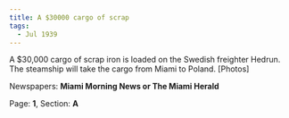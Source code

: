 ```yaml
---  
title: A $30000 cargo of scrap  
tags:  
  - Jul 1939  
---  
```

  
A $30,000 cargo of scrap iron is loaded on the Swedish freighter Hedrun. The steamship will take the cargo from Miami to Poland. [Photos]  
  
Newspapers: **Miami Morning News or The Miami Herald**  
  
Page: **1**, Section: **A** 
